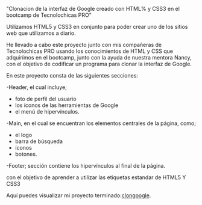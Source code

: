 "Clonacion de la interfaz de Google creado con HTML% y CSS3 en el bootcamp de Tecnolochicas PRO"

Utilizamos HTML5 y CSS3 en conjunto para poder crear uno de los sitios web que utilizamos a diario. 

He llevado a cabo este proyecto junto con mis compañeras de Tecnolochicas PRO usando los conocimientos de HTML y CSS que adquirímos en el bootcamp, junto con la ayuda de nuestra mentora Nancy, con el objetivo de codificar un programa para clonar la interfaz de Google.

En este proyecto  consta de las siguientes secciones:

-Header, el cual   incluye;
* foto de perfil del usuario
* los iconos de las herramientas de Google 
* el menú de hipervínculos.

-Main, en el cual se encuentran los elementos centrales de la página, como; 

* el logo 
* barra de búsqueda
*  íconos
* botones.

-Footer;  sección contiene los hipervínculos al final de la página.

con el objetivo de aprender  a utilizar las etiquetas estandar de HTML5 Y CSS3

Aquí puedes visualizar mi proyecto terminado:[clongoogle](https://startling-pavlova-c6a351.netlify.app/).
